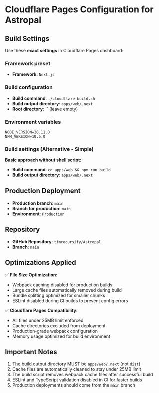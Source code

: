 # Cloudflare Pages Configuration for Astropal

## Build Settings

Use these **exact settings** in Cloudflare Pages dashboard:

### Framework preset
- **Framework**: `Next.js`

### Build configuration
- **Build command**: `./cloudflare-build.sh`
- **Build output directory**: `apps/web/.next`
- **Root directory**: `` (leave empty)

### Environment variables
```
NODE_VERSION=20.11.0
NPM_VERSION=10.5.0
```

### Build settings (Alternative - Simple)
**Basic approach without shell script:**
- **Build command**: `cd apps/web && npm run build`
- **Build output directory**: `apps/web/.next`

## Production Deployment
- **Production branch**: `main`
- **Branch for production**: `main`
- **Environment**: `Production`

## Repository
- **GitHub Repository**: `timrecursify/Astropal`
- **Branch**: `main`

## Optimizations Applied

✅ **File Size Optimization:**
- Webpack caching disabled for production builds
- Large cache files automatically removed during build
- Bundle splitting optimized for smaller chunks
- ESLint disabled during CI builds to prevent config errors

✅ **Cloudflare Pages Compatibility:**
- All files under 25MB limit enforced
- Cache directories excluded from deployment
- Production-grade webpack configuration
- Memory usage optimized for build environment

## Important Notes
1. The build output directory MUST be `apps/web/.next` (not `dist`)
2. Cache files are automatically cleaned to stay under 25MB limit
3. The build script removes webpack cache files after successful build
4. ESLint and TypeScript validation disabled in CI for faster builds
5. Production deployments should come from the `main` branch 